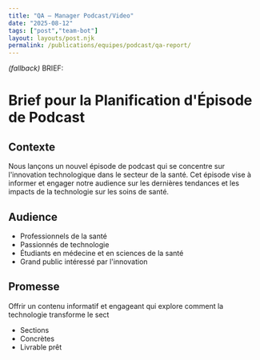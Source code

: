 ```yaml
---
title: "QA — Manager Podcast/Video"
date: "2025-08-12"
tags: ["post","team-bot"]
layout: layouts/post.njk
permalink: /publications/equipes/podcast/qa-report/
---
```

*(fallback)* BRIEF:
# Brief pour la Planification d'Épisode de Podcast

## Contexte
Nous lançons un nouvel épisode de podcast qui se concentre sur l'innovation technologique dans le secteur de la santé. Cet épisode vise à informer et engager notre audience sur les dernières tendances et les impacts de la technologie sur les soins de santé.

## Audience
- Professionnels de la santé
- Passionnés de technologie
- Étudiants en médecine et en sciences de la santé
- Grand public intéressé par l'innovation

## Promesse
Offrir un contenu informatif et engageant qui explore comment la technologie transforme le sect

- Sections
- Concrètes
- Livrable prêt
